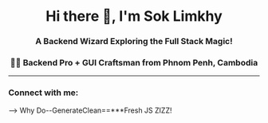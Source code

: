 <h1 align="center">Hi there 👋, I'm Sok Limkhy</h1>
<h3 align="center">A Backend Wizard Exploring the Full Stack Magic!</h3>
<h3 align="center">👨‍💻 Backend Pro + GUI Craftsman from Phnom Penh, Cambodia</h3>

---

<h3 align="left">Connect with me:</h3>--> Why Do--GenerateClean==***Fresh JS ZIZZ!
